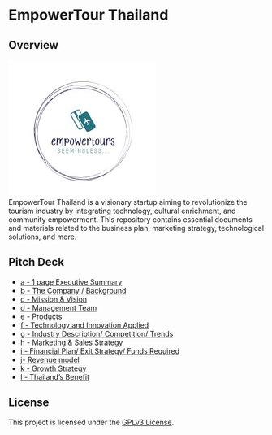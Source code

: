 # EmpowerTour Thailand

## Overview
![image](Screenshot_9-3-2024_17401_looka.com.jpeg) \
EmpowerTour Thailand is a visionary startup aiming to revolutionize the tourism industry by integrating technology, cultural enrichment, and community empowerment. This repository contains essential documents and materials related to the business plan, marketing strategy, technological solutions, and more.

## Pitch Deck

- [a - 1 page Executive Summary](Executive_summary.md)
- [b - The Company / Background](companybackground.md)
- [c - Mission & Vision](missionvision.md)
- [d - Management Team](mangementteam.md)
- [e - Products](products.md)
- [f - Technology and Innovation Applied](taia.md)
- [g - Industry Description/ Competition/ Trends](tct.md)
- [h - Marketing & Sales Strategy](mss.md)
- [i -  Financial Plan/ Exit Strategy/ Funds Required](fef.md)
- [j- Revenue model](rm.md)
- [k - Growth Strategy](gs.md)
- [l - Thailand’s Benefit](tb.md)

## License

This project is licensed under the [GPLv3 License](LICENSE).
